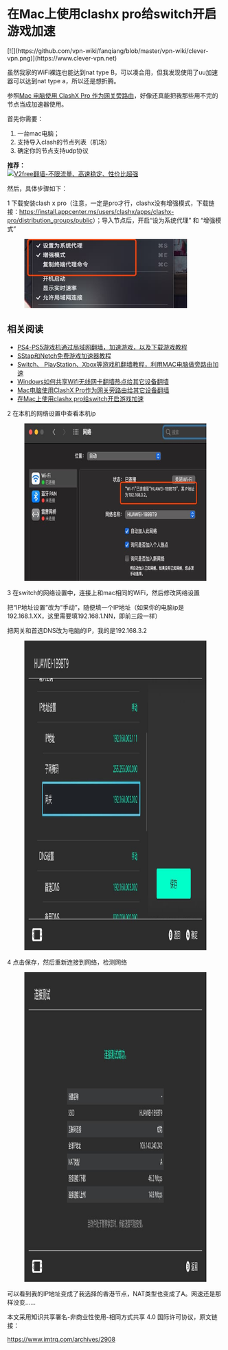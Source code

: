 <h1>在Mac上使用clashx pro给switch开启游戏加速</h1>
[![](https://github.com/vpn-wiki/fanqiang/blob/master/vpn-wiki/clever-vpn.png)](https://www.clever-vpn.net)

虽然我家的WiFi裸连也能达到nat type B，可以凑合用，但我发现使用了uu加速器可以达到nat type a，所以还是想折腾。

参照<a href="https://github.com/vpn-wiki/fanqiang/blob/master/game/Mac%E7%94%B5%E8%84%91%E4%BD%BF%E7%94%A8ClashX%20Pro%E4%BD%9C%E4%B8%BA%E7%BD%91%E5%85%B3%E6%97%81%E8%B7%AF%E7%94%B1%E7%BB%99%E5%85%B6%E5%AE%83%E8%AE%BE%E5%A4%87%E7%BF%BB%E5%A2%99.md" target="_blank" rel="nofollow noopener">Mac 电脑使用 ClashX Pro 作为网关旁路由</a>，好像还真能把我那些用不完的节点当成加速器使用。

首先你需要：
<ol>
 	<li>一台mac电脑；</li>
 	<li>支持导入clash的节点列表（机场）</li>
 	<li>确定你的节点支持udp协议</li>
</ol>

**推荐：**  
[![V2free翻墙-不限流量、高速稳定、性价比超强](https://raw.githubusercontent.com/bannedbook/fanqiang/master/v2ss/images/v2free.jpg)](https://github.com/vpn-wiki/fanqiang/wiki/V2ray%E6%9C%BA%E5%9C%BA)

然后，具体步骤如下：

1 下载安装clash x pro（注意，一定是pro才行，clashx没有增强模式，下载链接：<a href="https://install.appcenter.ms/users/clashx/apps/clashx-pro/distribution_groups/public" target="_blank" rel="nofollow noopener">https://install.appcenter.ms/users/clashx/apps/clashx-pro/distribution_groups/public</a>）；导入节点后，开启“设为系统代理” 和 “增强模式”

<figure ><img  src="images/clashns1.jpg"    width="379" height="161"  /></figure>

## 相关阅读

  * [PS4-PS5游戏机通过局域网翻墙，加速游戏，以及下载游戏教程](https://github.com/vpn-wiki/fanqiang/blob/master/game/PS4-PS5%E6%B8%B8%E6%88%8F%E6%9C%BA%E9%80%9A%E8%BF%87%E5%B1%80%E5%9F%9F%E7%BD%91%E7%BF%BB%E5%A2%99%E6%95%99%E7%A8%8B.md)
  * [SStap和Netch免费游戏加速器教程](https://github.com/vpn-wiki/fanqiang/blob/master/game/SStap%E5%92%8CNetch%E5%85%8D%E8%B4%B9%E6%B8%B8%E6%88%8F%E5%8A%A0%E9%80%9F%E5%99%A8%E6%95%99%E7%A8%8B.md)
  * [Switch、 PlayStation、Xbox等游戏机翻墙教程，利用MAC电脑做旁路由加速](https://github.com/vpn-wiki/fanqiang/blob/master/game/Switch%E3%80%81%20PlayStation%E3%80%81Xbox%E7%AD%89%E6%B8%B8%E6%88%8F%E6%9C%BA%E7%BF%BB%E5%A2%99%E6%95%99%E7%A8%8B%EF%BC%8C%E5%88%A9%E7%94%A8MAC%E7%94%B5%E8%84%91%E5%81%9A%E6%97%81%E8%B7%AF%E7%94%B1%E5%8A%A0%E9%80%9F.md)
  * [Windows如何共享Wifi无线网卡翻墙热点给其它设备翻墙](https://github.com/vpn-wiki/fanqiang/blob/master/game/Windows%E5%A6%82%E4%BD%95%E5%85%B1%E4%BA%ABWifi%E6%97%A0%E7%BA%BF%E7%BD%91%E5%8D%A1%E7%BF%BB%E5%A2%99%E7%83%AD%E7%82%B9%E7%BB%99%E5%85%B6%E5%AE%83%E8%AE%BE%E5%A4%87%E7%BF%BB%E5%A2%99.md)
  * [Mac电脑使用ClashX Pro作为网关旁路由给其它设备翻墙](https://github.com/vpn-wiki/fanqiang/blob/master/game/Mac%E7%94%B5%E8%84%91%E4%BD%BF%E7%94%A8ClashX%20Pro%E4%BD%9C%E4%B8%BA%E7%BD%91%E5%85%B3%E6%97%81%E8%B7%AF%E7%94%B1%E7%BB%99%E5%85%B6%E5%AE%83%E8%AE%BE%E5%A4%87%E7%BF%BB%E5%A2%99.md)
  * [在Mac上使用clashx pro给switch开启游戏加速](https://github.com/vpn-wiki/fanqiang/blob/master/game/%E5%9C%A8Mac%E4%B8%8A%E4%BD%BF%E7%94%A8clashx%20pro%E7%BB%99switch%E5%BC%80%E5%90%AF%E6%B8%B8%E6%88%8F%E5%8A%A0%E9%80%9F.md)

2 在本机的网络设置中查看本机ip

<figure ><img  src="images/clashns2.jpg"    width="642" height="366"  /></figure>

3 在switch的网络设置中，连接上和mac相同的WiFi，然后修改网络设置

把“IP地址设置”改为“手动”，随便填一个IP地址（如果你的电脑ip是192.168.1.XX，这里需要填192.168.1.NN，即前三段一样）

把网关和首选DNS改为电脑的IP，我的是192.168.3.2

<figure ><img  src="images/clashns4.jpg"    width="1280" height="720"  /></figure>

4 点击保存，然后重新连接到网络，检测网络

<figure ><img  src="images/clashns3.jpg"    width="1280" height="720"  /></figure>

可以看到我的IP地址变成了我选择的香港节点，NAT类型也变成了A。网速还是那样没变……


本文采用知识共享署名-非商业性使用-相同方式共享 4.0 国际许可协议，原文链接：

https://www.imtrq.com/archives/2908